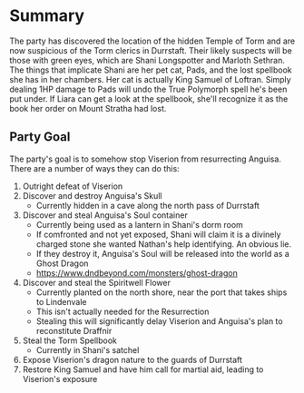 # Summary
The party has discovered the location of the hidden Temple of Torm and are now suspicious of the Torm clerics in Durrstaft. Their likely suspects will be those with green eyes, which are Shani Longspotter and Marloth Sethran. The things that implicate Shani are her pet cat, Pads, and the lost spellbook she has in her chambers. Her cat is actually King Samuel of Loftran. Simply dealing 1HP damage to Pads will undo the True Polymorph spell he's been put under. If Liara can get a look at the spellbook, she'll recognize it as the book her order on Mount Stratha had lost.

## Party Goal
The party's goal is to somehow stop Viserion from resurrecting Anguisa. There are a number of ways they can do this:

1. Outright defeat of Viserion
2. Discover and destroy Anguisa's Skull
    * Currently hidden in a cave along the north pass of Durrstaft
3. Discover and steal Anguisa's Soul container
    * Currently being used as a lantern in Shani's dorm room
    * If comfronted and not yet exposed, Shani will claim it is a divinely charged stone she wanted Nathan's help identifying. An obvious lie.
    * If they destroy it, Anguisa's Soul will be released into the world as a Ghost Dragon
    * https://www.dndbeyond.com/monsters/ghost-dragon
4. Discover and steal the Spiritwell Flower
    * Currently planted on the north shore, near the port that takes ships to Lindenvale
    * This isn't actually needed for the Resurrection
    * Stealing this will significantly delay Viserion and Anguisa's plan to reconstitute Draffnir
5. Steal the Torm Spellbook
    * Currently in Shani's satchel
6. Expose Viserion's dragon nature to the guards of Durrstaft
7. Restore King Samuel and have him call for martial aid, leading to Viserion's exposure
